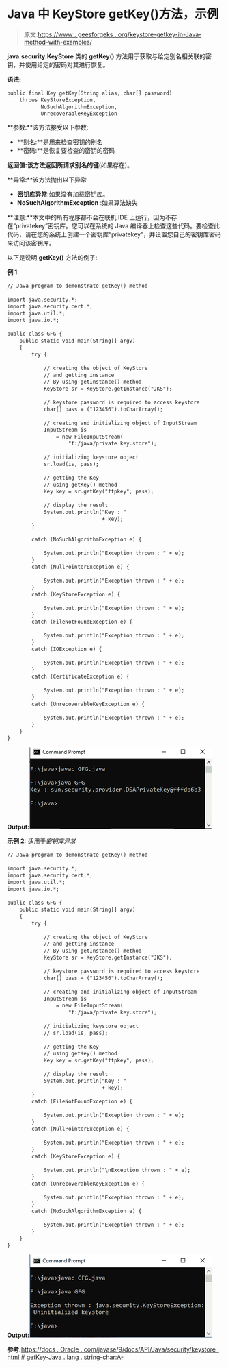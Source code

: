 # Java 中 KeyStore getKey()方法，示例

> 原文:[https://www . geesforgeks . org/keystore-getkey-in-Java-method-with-examples/](https://www.geeksforgeeks.org/keystore-getkey-method-in-java-with-examples/)

**java.security.KeyStore** 类的 **getKey()** 方法用于获取与给定别名相关联的密钥，并使用给定的密码对其进行恢复。

**语法:**

```
public final Key getKey(String alias, char[] password)
    throws KeyStoreException, 
           NoSuchAlgorithmException, 
           UnrecoverableKeyException
```

**参数:**该方法接受以下参数:

*   **别名:**是用来检查密钥的别名
*   **密码:**是恢复要检查的密钥的密码

**返回值:**该方法返回所请求别名的**键**(如果存在)。

**异常:**该方法抛出以下异常

*   **密钥库异常**:如果没有加载密钥库。
*   **NoSuchAlgorithmException** :如果算法缺失

**注意:**本文中的所有程序都不会在联机 IDE 上运行，因为不存在“privatekey”密钥库。您可以在系统的 Java 编译器上检查这些代码。要检查此代码，请在您的系统上创建一个密钥库“privatekey”，并设置您自己的密钥库密码来访问该密钥库。

以下是说明 **getKey()** 方法的例子:

**例 1:**

```
// Java program to demonstrate getKey() method

import java.security.*;
import java.security.cert.*;
import java.util.*;
import java.io.*;

public class GFG {
    public static void main(String[] argv)
    {
        try {

            // creating the object of KeyStore
            // and getting instance
            // By using getInstance() method
            KeyStore sr = KeyStore.getInstance("JKS");

            // keystore password is required to access keystore
            char[] pass = ("123456").toCharArray();

            // creating and initializing object of InputStream
            InputStream is
                = new FileInputStream(
                    "f:/java/private key.store");

            // initializing keystore object
            sr.load(is, pass);

            // getting the Key
            // using getKey() method
            Key key = sr.getKey("ftpkey", pass);

            // display the result
            System.out.println("Key : "
                               + key);
        }

        catch (NoSuchAlgorithmException e) {

            System.out.println("Exception thrown : " + e);
        }
        catch (NullPointerException e) {

            System.out.println("Exception thrown : " + e);
        }
        catch (KeyStoreException e) {

            System.out.println("Exception thrown : " + e);
        }
        catch (FileNotFoundException e) {

            System.out.println("Exception thrown : " + e);
        }
        catch (IOException e) {

            System.out.println("Exception thrown : " + e);
        }
        catch (CertificateException e) {

            System.out.println("Exception thrown : " + e);
        }
        catch (UnrecoverableKeyException e) {

            System.out.println("Exception thrown : " + e);
        }
    }
}
```

**Output:**[![](img/d2ac28194c2783b741d7a5d1f8d74513.png)](https://media.geeksforgeeks.org/wp-content/uploads/20191118171037/Output117.png)

**示例 2:** 适用于*密钥库异常*

```
// Java program to demonstrate getKey() method

import java.security.*;
import java.security.cert.*;
import java.util.*;
import java.io.*;

public class GFG {
    public static void main(String[] argv)
    {
        try {

            // creating the object of KeyStore
            // and getting instance
            // By using getInstance() method
            KeyStore sr = KeyStore.getInstance("JKS");

            // keystore password is required to access keystore
            char[] pass = ("123456").toCharArray();

            // creating and initializing object of InputStream
            InputStream is
                = new FileInputStream(
                    "f:/java/private key.store");

            // initializing keystore object
            // sr.load(is, pass);

            // getting the Key
            // using getKey() method
            Key key = sr.getKey("ftpkey", pass);

            // display the result
            System.out.println("Key : "
                               + key);
        }
        catch (FileNotFoundException e) {

            System.out.println("Exception thrown : " + e);
        }
        catch (NullPointerException e) {

            System.out.println("Exception thrown : " + e);
        }
        catch (KeyStoreException e) {

            System.out.println("\nException thrown : " + e);
        }
        catch (UnrecoverableKeyException e) {

            System.out.println("Exception thrown : " + e);
        }
        catch (NoSuchAlgorithmException e) {

            System.out.println("Exception thrown : " + e);
        }
    }
}
```

**Output:**[![](img/4aa2628d04e2bfa1b457687955683427.png)](https://media.geeksforgeeks.org/wp-content/uploads/20191118170055/Output115.png)

**参考:**[https://docs . Oracle . com/javase/9/docs/API/Java/security/keystore . html # getKey-Java . lang . string-char:A-](https://docs.oracle.com/javase/9/docs/api/java/security/KeyStore.html#getKey-java.lang.String-char:A-)